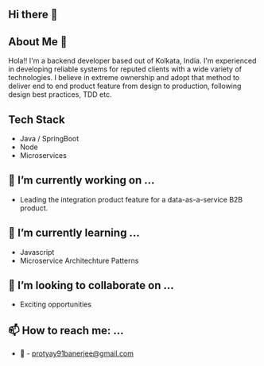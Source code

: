 ## Hi there 👋


<!--
**protyay/protyay** is a ✨ _special_ ✨ repository because its `README.md` (this file) appears on your GitHub profile.

Here are some ideas to get you started:
-->
## About Me :boy:
Hola!! I'm a backend developer based out of Kolkata, India. 
I'm experienced in developing reliable systems for reputed clients with a wide variety of technologies. 
I believe in extreme ownership and adopt that method to deliver end to end product feature from design to production, following design best practices, TDD etc.

## Tech Stack
- Java / SpringBoot
- Node
- Microservices

## 🔭 I’m currently working on ...
- Leading the integration product feature for a data-as-a-service B2B product.

## 🌱 I’m currently learning ...
+ Javascript 
+ Microservice Architechture Patterns

## 👯 I’m looking to collaborate on ...
+ Exciting opportunities

## 📫 How to reach me: ...
+ :email: - protyay91banerjee@gmail.com

